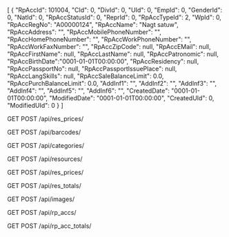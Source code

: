 
[
	{
		"RpAccId": 101004,
		"CId": 0,
		"DivId": 0,
		"UId": 0,
		"EmpId": 0,
		"GenderId": 0,
		"NatId": 0,
		"RpAccStatusId": 0,
		"ReprId": 0,
		"RpAccTypeId": 2,
		"WpId": 0,
		"RpAccRegNo": "A00000124",
		"RpAccName": "Nagt satuw",
		"RpAccAddress": "",
		"RpAccMobilePhoneNumber": "",
		"RpAccHomePhoneNumber": "",
		"RpAccWorkPhoneNumber": "",
		"RpAccWorkFaxNumber": "",
		"RpAccZipCode": null,
		"RpAccEMail": null,
		"RpAccFirstName": null,
		"RpAccLastName": null,
		"RpAccPatronomic": null,
		"RpAccBirthDate":"0001-01-01T00:00:00",
		"RpAccResidency": null,
		"RpAccPassportNo": null,
		"RpAccPassportIssuePlace": null,
		"RpAccLangSkills": null,
		"RpAccSaleBalanceLimit": 0.0,
		"RpAccPurchBalanceLimit": 0.0,
		"AddInf1": "",
		"AddInf2": "",
		"AddInf3": "",
		"AddInf4": "",
		"AddInf5": "",
		"AddInf6": "",
		"CreatedDate": "0001-01-01T00:00:00",
		"ModifiedDate": "0001-01-01T00:00:00",
		"CreatedUId": 0,
		"ModifiedUId": 0
	}
]

GET POST
/api/res_prices/

GET POST
/api/barcodes/

GET POST
/api/categories/

GET POST
/api/resources/

GET POST
/api/res_prices/

GET POST
/api/res_totals/

GET POST
/api/images/

GET POST
/api/rp_accs/

GET POST
/api/rp_acc_totals/

